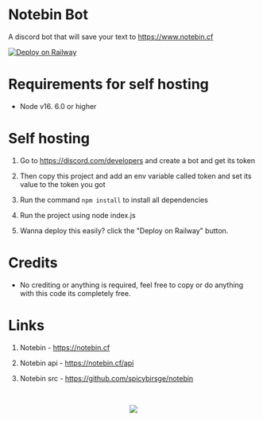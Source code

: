 # Notebin Bot
A discord bot that will save your text to https://www.notebin.cf

[![Deploy on Railway](https://railway.app/button.svg)](https://railway.app/new/template/3NbRXM?referralCode=HN1He9)

# Requirements for self hosting

- Node v16. 6.0 or higher

# Self hosting

1. Go to https://discord.com/developers and create a bot and get its token

2. Then copy this project and add an env variable called token and set its value to the token you got

3. Run the command `npm install` to install all dependencies

4. Run the project using node index.js

5. Wanna deploy this easily? click the "Deploy on Railway" button.

# Credits

- No crediting or anything is required, feel free to copy or do anything with this code its completely free.

# Links

1. Notebin - https://notebin.cf

2. Notebin api - https://notebin.cf/api 

3. Notebin src - https://github.com/spicybirsge/notebin


<br>
<p align="center">
  <img src="https://notebin.cf/media/logo.png" />
</p>
